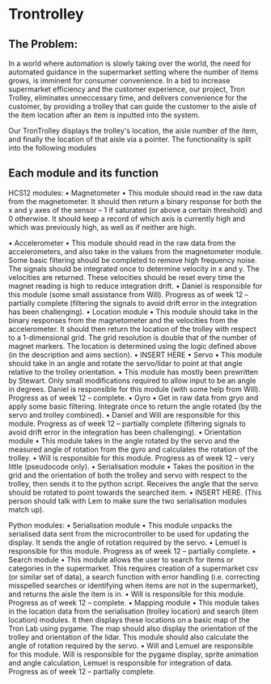# Trontrolley

## The Problem:
In a world where automation is slowly taking over the world, the need for automated guidance in the supermarket setting where the number of items grows, is imminent for consumer convenience. In a bid to increase supermarket efficiency and the customer experience, our project, Tron Trolley, eliminates unneccessary time, and delivers convenience for the customer, by providing a trolley that can guide the customer to the aisle of the item location after an item is inputted into the system.

Our TronTrolley displays the trolley's location, the aisle number of the item, and finally the location of that aisle via a pointer. The functionality
is split into the following modules


## Each module and its function

HCS12 modules:
•	Magnetometer
•	This module should read in the raw data from the magnetometer. It should then return a binary response for both the x and y axes of the sensor – 1 if saturated (or above a certain threshold) and 0 otherwise. It should keep a record of which axis is currently high and which was previously high, as well as if neither are high.

•	Accelerometer
•	This module should read in the raw data from the accelerometers, and also take in the values from the magnetometer module. Some basic filtering should be completed to remove high frequency noise. The signals should be integrated once to determine velocity in x and y. The velocities are returned. These velocities should be reset every time the magnet reading is high to reduce integration drift.
•	Daniel is responsible for this module (some small assistance from Will). Progress as of week 12 – partially complete (filtering the signals to avoid drift error in the integration has been challenging).
•	Location module
•	This module should take in the binary responses from the magnetometer and the velocities from the accelerometer. It should then return the location of the trolley with respect to a 1-dimensional grid. The grid resolution is double that of the number of magnet markers. The location is determined using the logic defined above (in the description and aims section).
•	INSERT HERE
•	Servo
•	This module should take in an angle and rotate the servo/lidar to point at that angle relative to the trolley orientation.
•	This module has mostly been prewritten by Stewart. Only small modifications required to allow input to be an angle in degrees. Daniel is responsible for this module (with some help from Will). Progress as of week 12 – complete.
•	Gyro
•	Get in raw data from gryo and apply some basic filtering. Integrate once to return the angle rotated (by the servo and trolley combined).
•	Daniel and Will are responsible for this module. Progress as of week 12 – partially complete (filtering signals to avoid drift error in the integration has been challenging).
•	Orientation module
•	This module takes in the angle rotated by the servo and the measured angle of rotation from the gyro and calculates the rotation of the trolley.
•	Will is responsible for this module. Progress as of week 12 – very little (pseudocode only).
•	Serialisation module
•	Takes the position in the grid and the orientation of both the trolley and servo with respect to the trolley, then sends it to the python script. Receives the angle that the servo should be rotated to point towards the searched item.
•	INSERT HERE. (This person should talk with Lem to make sure the two serialisation modules match up).

Python modules:
•	Serialisation module
•	This module unpacks the serialised data sent from the microcontroller to be used for updating the display. It sends the angle of rotation required by the servo.
•	Lemuel is responsible for this module. Progress as of week 12 – partially complete.
•	Search module
•	This module allows the user to search for items or categories in the supermarket. This requires creation of a supermarket csv (or similar set of data), a search function with error handling (i.e. correcting misspelled searches or identifying when items are not in the supermarket), and returns the aisle the item is in.
•	Will is responsible for this module. Progress as of week 12 – complete.
•	Mapping module
•	This module takes in the location data from the serialisation (trolley location) and search (item location) modules. It then displays these locations on a basic map of the Tron Lab using pygame. The map should also display the orientation of the trolley and orientation of the lidar. This module should also calculate the angle of rotation required by the servo.
•	Will and Lemuel are responsible for this module. Will is responsible for the pygame display, sprite animation and angle calculation, Lemuel is responsible for integration of data. Progress as of week 12 – partially complete.
